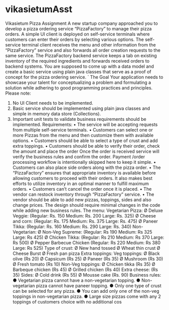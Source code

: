 # vikasietumAsst
Vikasietum Pizza Assignment
A new startup company approached you to develop a pizza ordering service “PizzaFactory”
to manage their pizza orders. A simple UI client is deployed on self-service terminals where
customers can enter their orders by selecting various options. The self-service terminal client
receives the menu and other information from the “PizzaFactory” service and also forwards all
order creation requests to the same service.
The PizzaFactory backend service keeps a tab on existing inventory of the required ingredients
and forwards received orders to backend systems. You are supposed to come up with a data
model and create a basic service using plain java classes that serve as a proof of concept for the
pizza ordering service.
`
The Goal
Your application needs to showcase your talent for conceptualizing a problem and formulating 
a solution while adhering to good programming practices and principles.
Please note:
1. No UI Client needs to be implemented.
2. Basic service should be implemented using plain java classes and simple in memory 
data
store (Collections).
3. Important unit tests to validate business requirements should be implemented.
Requirements:
• The service will be accepting requests from multiple self-service terminals.
• Customers can select one or more Pizzas from the menu and then customize them 
with
available options.
• Customers should be able to select a type of crust and add extra toppings.
• Customers should be able to verify their order, check the amount and place the order 
Once
the order is received service will verify the business rules and confirm the order. 
Payment
/order processing workflow is intentionally skipped here to keep it simple.
• Customers can also place side orders along with the pizza order.
• The “PizzaFactory” ensures that appropriate inventory is available before allowing
customers to proceed with their orders. It also makes best efforts to utilize inventory in 
an
optimal manner to fulfill maximum orders.
• Customers can’t cancel the order once it is placed.
• The vendor can restock inventory through “PizzaFactory” service.
• The vendor should be able to add new pizzas, toppings, sides and also change prices.
The design should require minimal changes in the code while adding new business 
rules.
The menu:
Vegetarian Pizza:
Ø Deluxe Veggie: (Regular: Rs. 150 Medium: Rs. 200 Large: Rs. 325)
Ø Cheese and corn: (Regular: Rs. 175 Medium: Rs. 375 Large: Rs. 475)
Ø Paneer Tikka: (Regular: Rs. 160 Medium: Rs. 290 Large: Rs. 340)
Non-Vegetarian:
Ø Non-Veg Supreme: (Regular: Rs 190 Medium: Rs 325 Large: Rs 425)
Ø Chicken Tikka: (Regular: Rs 210 Medium: Rs 370 Large: Rs 500)
Ø Pepper Barbecue Chicken (Regular: Rs 220 Medium: Rs 380 Large: Rs 525)
Type of crust:
Ø New hand tossed
Ø Wheat thin crust
Ø Cheese Burst
Ø Fresh pan pizza
Extra toppings:
Veg toppings:
Ø Black olive (Rs 20)
Ø Capsicum (Rs 25)
Ø Paneer (Rs 35)
Ø Mushroom (Rs 30)
Ø Fresh tomato (Rs 10)
Non-Veg toppings:
Ø Chicken tikka (Rs 35)
Ø Barbeque chicken (Rs 45)
Ø Grilled chicken (Rs 40)
Extra cheese: (Rs 35)
Sides:
Ø Cold drink (Rs 55)
Ø Mousse cake (Rs. 90)
Business rules:
● Vegetarian pizza cannot have a non-vegetarian topping.
● Non-vegetarian pizza cannot have paneer topping.
● Only one type of crust can be selected for any pizza.
● You can add only one of the non-veg toppings in non-vegetarian pizza.
● Large size pizzas come with any 2 toppings of customers choice with no additional 
cos
